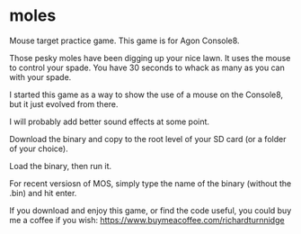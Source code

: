 # moles
Mouse target practice game.
This game is for Agon Console8.

Those pesky moles have been digging up your nice lawn.
It uses the mouse to control your spade.
You have 30 seconds to whack as many as you can with your spade.

I started this game as a way to show the use of a mouse on the Console8, but it just evolved from there.

I will probably add better sound effects at some point.


Download the binary and copy to the root level of your SD card (or a folder of your choice). 

Load the binary, then run it.

For recent versiosn of MOS, simply type the name of the binary (without the .bin) and hit enter.


If you download and enjoy this game, or find the code useful, you could buy me a coffee if you wish:
https://www.buymeacoffee.com/richardturnnidge
